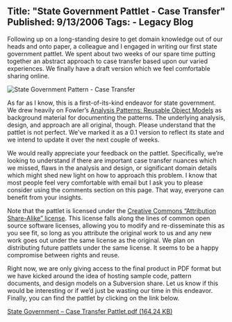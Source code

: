Title: "State Government Pattlet - Case Transfer"
Published: 9/13/2006
Tags:
    - Legacy Blog
---
Following up on a long-standing desire to get domain knowledge out of our heads and onto paper, a colleague and I engaged in writing our first state government pattlet. We spent about two weeks of our spare time putting together an abstract approach to case transfer based upon our varied experiences. We finally have a draft version which we feel comfortable sharing online.

![State Government Pattern - Case Transfer](https://s3.amazonaws.com/s3.beckshome.com/20060913-State-Government-Pattern-Case-Transfer.png)

As far as I know, this is a first-of-its-kind endeavor for state government. We drew heavily on Fowler’s [Analysis Patterns: Reusable Object Models](https://www.amazon.com/gp/product/0201895420/) as background material for documenting the patterns. The underlying analysis, design, and approach are all original, though. Please understand that the pattlet is not perfect. We’ve marked it as a 0.1 version to reflect its state and we intend to update it over the next couple of weeks.

We would really appreciate your feedback on the pattlet. Specifically, we’re looking to understand if there are important case transfer nuances which we missed, flaws in the analysis and design, or significant domain details which might shed new light on how to approach this problem. I know that most people feel very comfortable with email but I ask you to please consider using the comments section on this page. That way, everyone can benefit from your insights.

Note that the pattlet is licensed under the [Creative Commons “Attribution Share-Alike” license](https://creativecommons.org/licenses/by-sa/2.5/). This license falls along the lines of common open source software licenses, allowing you to modify and re-disseminate this as you see fit, so long as you attribute the original work to us and any new work goes out under the same license as the original. We plan on distributing future pattlets under the same license. It seems to be a happy compromise between rights and reuse.

Right now, we are only giving access to the final product in PDF format but we have kicked around the idea of hosting sample code, pattern documents, and design models on a Subversion share. Let us know if this would be interesting or if we’d just be wasting our time in this endeavor. Finally, you can find the pattlet by clicking on the link below.

[State Government – Case Transfer Pattlet.pdf (164.24 KB)](https://s3.amazonaws.com/s3.beckshome.com/20060913-State-Government-Pattlet-Case-Transfer.pdf)